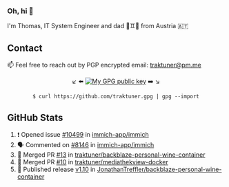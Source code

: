 ### Oh, hi 👋

I'm Thomas, IT System Engineer and dad 👶♊️👶 from Austria 🇦🇹

<!--
**traktuner/traktuner** is a ✨ _special_ ✨ repository because its `README.md` (this file) appears on your GitHub profile.

Here are some ideas to get you started:

- 🔭 I’m currently working on ...
- 🌱 I’m currently learning ...
- 👯 I’m looking to collaborate on ...
- 🤔 I’m looking for help with ...
- 💬 Ask me about ...
- 📫 How to reach me: ...
- 😄 Pronouns: ...
- ⚡ Fun fact: ...
-->

## Contact
📫 Feel free to reach out by PGP encrypted email:
traktuner@pm.me

<div align="center" markdown="1">

↙️ ⬅️ [![My GPG public key](https://img.shields.io/badge/PGP%20public%20key-6D4AFF?style=for-the-badge)](https://github.com/traktuner.gpg) ➡️ ↘️

```shell
$ curl https://github.com/traktuner.gpg | gpg --import
```

</div>

## GitHub Stats
<!--START_SECTION:activity-->
1. ❗ Opened issue [#10499](https://github.com/immich-app/immich/issues/10499) in [immich-app/immich](https://github.com/immich-app/immich)
2. 🗣 Commented on [#8146](https://github.com/immich-app/immich/issues/8146#issuecomment-2175626294) in [immich-app/immich](https://github.com/immich-app/immich)
3. 🎉 Merged PR [#13](https://github.com/traktuner/backblaze-personal-wine-container/pull/13) in [traktuner/backblaze-personal-wine-container](https://github.com/traktuner/backblaze-personal-wine-container)
4. 🎉 Merged PR [#10](https://github.com/traktuner/mediathekview-docker/pull/10) in [traktuner/mediathekview-docker](https://github.com/traktuner/mediathekview-docker)
5. 🚀 Published release [v1.10](https://github.com/JonathanTreffler/backblaze-personal-wine-container/releases/tag/v1.10) in [JonathanTreffler/backblaze-personal-wine-container](https://github.com/JonathanTreffler/backblaze-personal-wine-container)
<!--END_SECTION:activity-->

<!--
![](https://github.com/traktuner/traktuner/blob/master/generated/overview.svg)
![](https://github.com/traktuner/traktuner/blob/master/generated/languages.svg)
-->
